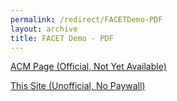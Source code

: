 ```yaml
---
permalink: /redirect/FACETDemo-PDF
layout: archive
title: FACET Demo - PDF
---
```



<a href="https://doi.org/10.14778/3685800.3685872">ACM Page (Official, Not Yet Available)</a>

<a href="/files/FACETDemo-VLDB-2024.pdf">This Site (Unofficial, No Paywall)</a>
